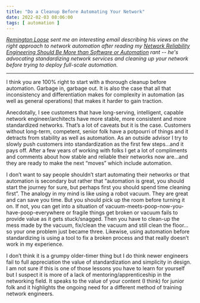 ```yaml
---
title: "Do a Cleanup Before Automating Your Network"
date: 2022-02-03 08:06:00
tags: [ automation ]
---
```

*[Remington Loose](https://www.linkedin.com/in/remington/) sent me an interesting email describing his views on the right approach to network automation after reading my _[Network Reliability Engineering Should Be More than Software or Automation](https://blog.ipspace.net/2020/06/network-reliability-engineering-more-than-automation.html)_ rant -- he's advocating standardizing network services and cleaning up your network before trying to deploy full-scale automation.*

---

I think you are 100% right to start with a thorough cleanup before automation. Garbage in, garbage out. It is also the case that all that inconsistency and differentiation makes for complexity in automation (as well as general operations) that makes it harder to gain traction.
<!--more-->
Anecdotally, I see customers that have long-serving, intelligent, capable network engineer/architects have more stable, more consistent and more standardized networks. That’s a lot of caveats but it is the case. Customers without long-term, competent, senior folk have a potpourri of things and it detracts from stability as well as automation. As an outside advisor I try to slowly push customers into standardization as the first few steps…and it pays off. After a few years of working with folks I get a lot of compliments and comments about how stable and reliable their networks now are…and they are ready to make the next “moves” which include automation.

I don’t want to say people shouldn’t start automating their networks or that automation is secondary but rather that “automation is great, you should start the journey for sure, but perhaps first you should spend time cleaning first”. The analogy in my mind is like using a robot vacuum. They are great and can save you time. But you should pick up the room before turning it on. If not, you can get into a situation of vacuum-meets-poop-now-you-have-poop-everywhere or fragile things get broken or vacuum fails to provide value as it gets stuck/snagged. Then you have to clean-up the mess made by the vacuum, fix/clean the vacuum and still clean the floor…so your one problem just became three. Likewise, using automation before standardizing is using a tool to fix a broken process and that really doesn’t work in my experience.

I don’t think it is a grumpy older-timer thing but I do think newer engineers fail to full appreciation the value of standardization and simplicity in design. I am not sure if this is one of those lessons you have to learn for yourself but I suspect it is more of a lack of mentoring/apprenticeship in the networking field. It speaks to the value of your content (I think) for junior folk and it highlights the ongoing need for a different method of training network engineers.